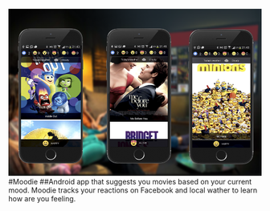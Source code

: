 ![](https://raw.githubusercontent.com/adrianzgaljic/Moodie/master/moodie_cover_2.png)
#Moodie
##Android app that suggests you movies based on your current mood.
Moodie tracks your reactions on Facebook and local wather to learn how are you feeling.

